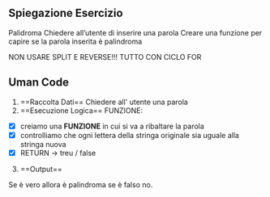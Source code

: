 ## Spiegazione Esercizio

Palidroma
Chiedere all’utente di inserire una parola
Creare una funzione per capire se la parola inserita è palindroma

NON USARE SPLIT E REVERSE!!! TUTTO CON CICLO FOR

## Uman Code

1) ==Raccolta Dati==
Chiedere all' utente una parola
2) ==Esecuzione Logica==
FUNZIONE: 
- [x] creiamo una **FUNZIONE** in cui si va a ribaltare la parola 
- [x] controlliamo che ogni lettera della stringa originale sia uguale alla stringa nuova
- [x] RETURN -> treu / false

3) ==Output==

Se è vero allora è palindroma se è falso no.

